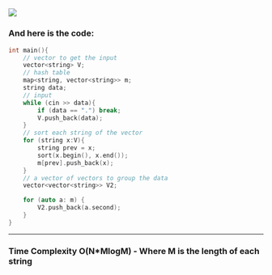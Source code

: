 ![](/images/Leetcode_Day6.png)
---
### And here is the code:

```c++
int main(){
    // vector to get the input
    vector<string> V;
    // hash table
    map<string, vector<string>> m;
    string data;
    // input
    while (cin >> data){
        if (data == ".") break;
        V.push_back(data);
    }
    // sort each string of the vector
    for (string x:V){
        string prev = x;
        sort(x.begin(), x.end());
        m[prev].push_back(x);
    }
    // a vector of vectors to group the data
    vector<vector<string>> V2;

    for (auto a: m) {
        V2.push_back(a.second);
    }
}

```
---
### Time Complexity O(N*MlogM) - Where M is the length of each string
